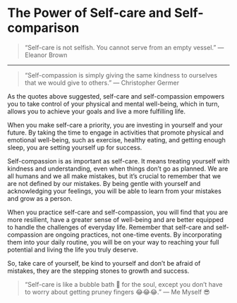 # The Power of Self-care and Self-comparison

> “Self-care is not selfish. You cannot serve from an empty vessel.” — Eleanor Brown

---

> “Self-compassion is simply giving the same kindness to ourselves that we would give to others.” — Christopher Germer

As the quotes above suggested, self-care and self-compassion empowers you to take control of your physical and mental well-being, which in turn, allows you to achieve your goals and live a more fulfilling life.

When you make self-care a priority, you are investing in yourself and your future. By taking the time to engage in activities that promote physical and emotional well-being, such as exercise, healthy eating, and getting enough sleep, you are setting yourself up for success.

Self-compassion is as important as self-care. It means treating yourself with kindness and understanding, even when things don’t go as planned. We are all humans and we all make mistakes, but it’s crucial to remember that we are not defined by our mistakes. By being gentle with yourself and acknowledging your feelings, you will be able to learn from your mistakes and grow as a person.

When you practice self-care and self-compassion, you will find that you are more resilient, have a greater sense of well-being and are better equipped to handle the challenges of everyday life. Remember that self-care and self-compassion are ongoing practices, not one-time events. By incorporating them into your daily routine, you will be on your way to reaching your full potential and living the life you truly deserve.

So, take care of yourself, be kind to yourself and don’t be afraid of mistakes, they are the stepping stones to growth and success.

> “Self-care is like a bubble bath 🛀 for the soul, except you don’t have to worry about getting pruney fingers 😂😂😂.” — Me Myself 😎
